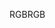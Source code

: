 <span data-ttu-id="40fef-101">RGB</span><span class="sxs-lookup"><span data-stu-id="40fef-101">RGB</span></span>
